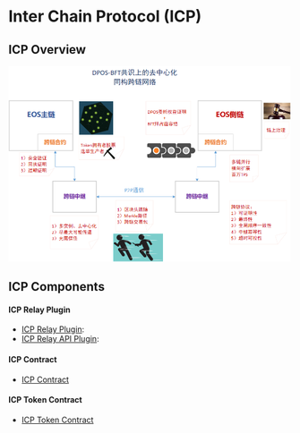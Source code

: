 # Inter Chain Protocol (ICP)

## ICP Overview

![ICP示意图](./images/icp-architecture.png)

## ICP Components

#### ICP Relay Plugin

- [ICP Relay Plugin](https://github.com/eoscochain/eoscochain/tree/master/plugins/icp_relay_plugin): 
- [ICP Relay API Plugin](https://github.com/eoscochain/eoscochain/tree/master/plugins/icp_relay_api_plugin):

#### ICP Contract

- [ICP Contract](https://github.com/eoscochain/eoscochain/tree/master/contracts/icp)

#### ICP Token Contract

- [ICP Token Contract](https://github.com/eoscochain/eoscochain/tree/master/contracts/icp.token)

